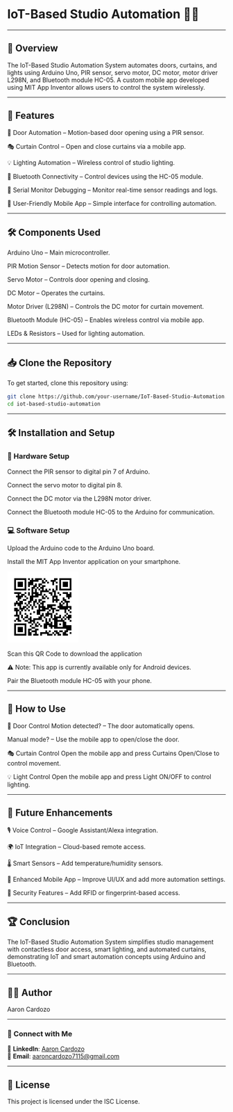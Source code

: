 # IoT-Based Studio Automation 🏡🤖
---

## 📌 Overview
The IoT-Based Studio Automation System automates doors, curtains, and lights using Arduino Uno, PIR sensor, servo motor, DC motor, motor driver L298N, and Bluetooth module HC-05. A custom mobile app developed using MIT App Inventor allows users to control the system wirelessly.

---
## 🚀 Features
🔑 Door Automation – Motion-based door opening using a PIR sensor.

🎭 Curtain Control – Open and close curtains via a mobile app.

💡 Lighting Automation – Wireless control of studio lighting.

📡 Bluetooth Connectivity – Control devices using the HC-05 module.

🔄 Serial Monitor Debugging – Monitor real-time sensor readings and logs.

📱 User-Friendly Mobile App – Simple interface for controlling automation.

---

## 🛠️ Components Used
Arduino Uno – Main microcontroller.

PIR Motion Sensor – Detects motion for door automation.

Servo Motor – Controls door opening and closing.

DC Motor – Operates the curtains.

Motor Driver (L298N) – Controls the DC motor for curtain movement.

Bluetooth Module (HC-05) – Enables wireless control via mobile app.

LEDs & Resistors – Used for lighting automation.

---

## 📥 Clone the Repository
To get started, clone this repository using:

```sh
git clone https://github.com/your-username/IoT-Based-Studio-Automation.git
cd iot-based-studio-automation
```

---


## 🛠️ Installation and Setup
### 🔧 Hardware Setup
Connect the PIR sensor to digital pin 7 of Arduino.

Connect the servo motor to digital pin 8.

Connect the DC motor via the L298N motor driver.

Connect the Bluetooth module HC-05 to the Arduino for communication.


###  💻 Software Setup
Upload the Arduino code to the Arduino Uno board.

Install the MIT App Inventor application on your smartphone.


![QR Code](QRCode.gif)


Scan this QR Code to download the application

⚠️ Note: This app is currently available only for Android devices.



Pair the Bluetooth module HC-05 with your phone.

---

## 📱 How to Use

🚪 Door Control
Motion detected? – The door automatically opens.

Manual mode? – Use the mobile app to open/close the door.

🎭 Curtain Control
Open the mobile app and press Curtains Open/Close to control movement.

💡 Light Control
Open the mobile app and press Light ON/OFF to control lighting.

---

## 🔮 Future Enhancements
🎙️ Voice Control – Google Assistant/Alexa integration.

🌍 IoT Integration – Cloud-based remote access.

🌡️ Smart Sensors – Add temperature/humidity sensors.

📲 Enhanced Mobile App – Improve UI/UX and add more automation settings.

🔐 Security Features – Add RFID or fingerprint-based access.

---

## 🏆 Conclusion
The IoT-Based Studio Automation System simplifies studio management with contactless door access, smart lighting, and automated curtains, demonstrating IoT and smart automation concepts using Arduino and Bluetooth.

---

## 👨‍💻 Author
Aaron Cardozo

---

### **📩 Connect with Me**  
🔗 **LinkedIn**: [Aaron Cardozo](https://www.linkedin.com/in/aaronardozo)  
📧 **Email**: aaroncardozo7115@gmail.com  

---

## 📜 License
This project is licensed under the ISC License.
